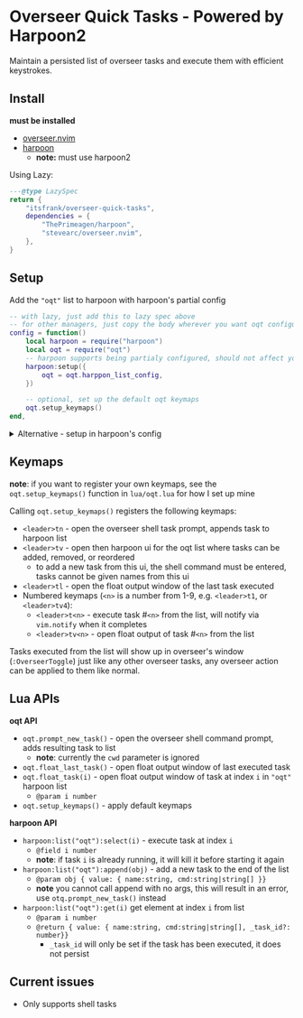 # Overseer Quick Tasks - Powered by Harpoon2

Maintain a persisted list of overseer tasks and execute them with efficient
keystrokes.

## Install

**must be installed**

- [overseer.nvim](https://github.com/stevearc/overseer.nvim/tree/master)
- [harpoon](https://github.com/ThePrimeagen/harpoon/tree/harpoon2)
  - **note:** must use harpoon2

Using Lazy:

```lua
---@type LazySpec
return {
    "itsfrank/overseer-quick-tasks",
    dependencies = {
        "ThePrimeagen/harpoon",
        "stevearc/overseer.nvim",
    },
}
```

## Setup

Add the `"oqt"` list to harpoon with harpoon's partial config

```lua
-- with lazy, just add this to lazy spec above
-- for other managers, just copy the body wherever you want oqt configured
config = function()
    local harpoon = require("harpoon")
    local oqt = require("oqt")
    -- harpoon supports being partialy configured, should not affect your main setup
    harpoon:setup({
        oqt = oqt.harppon_list_config,
    })

    -- optional, set up the default oqt keymaps
    oqt.setup_keymaps()
end,
```

<details>
    <summary> Alternative - setup in harpoon's config </summary>

Alternatively, you can add oqt in Harpoon's setup, this requires adding oqt as
a dependency to harpoon, then just add the `oqt =` line above to the setup
object (I think you will need to remove harpoon form oqt's dependencies)

```lua
-- example harpoon lazy spec
return {
    "ThePrimeagen/harpoon",
    branch = "harpoon2", -- required!
    dependencies = {
        "nvim-lua/plenary.nvim",
        "itsfrank/overseer-quick-tasks",
    },
    config = function()
        local harpoon = require("harpoon")
        local oqt = require("oqt")
        harpoon:setup({
            oqt = oqt.harppon_list_config, -- must be called "oqt"
            -- rest of setup options
        })

        -- optional, set up the default oqt keymaps
        oqt.setup_keymaps()

        -- rest of harpoon config
    end,
}
```

</details>

## Keymaps

**note**: if you want to register your own keymaps, see the
`oqt.setup_keymaps()` function in `lua/oqt.lua` for how I set up mine

Calling `oqt.setup_keymaps()` registers the following keymaps:

- `<leader>tn` - open the overseer shell task prompt, appends task to harpoon list
- `<leader>tv` - open then harpoon ui for the oqt list where tasks can be added, removed, or reordered
  - to add a new task from this ui, the shell command must be entered, tasks cannot be given names from this ui
- `<leader>tl` - open the float output window of the last task executed
- Numbered keymaps (`<n>` is a number from 1-9, e.g. `<leader>t1`, or `<leader>tv4`):
  - `<leader>t<n>` - execute task #`<n>` from the list, will notify via `vim.notify` when it completes
  - `<leader>tv<n>` - open float output of task #`<n>` from the list

Tasks executed from the list will show up in overseer's window
(`:OverseerToggle`) just like any other overseer tasks, any overseer action can
be applied to them like normal.

## Lua APIs

**oqt API**

- `oqt.prompt_new_task()` - open the overseer shell command prompt, adds resulting task to list
  - **note**: currently the `cwd` parameter is ignored
- `oqt.float_last_task()` - open float output window of last executed task
- `oqt.float_task(i)` - open float output window of task at index `i` in `"oqt"` harpoon list
  - `@param i number`
- `oqt.setup_keymaps()` - apply default keymaps

**harpoon API**

- `harpoon:list("oqt"):select(i)` - execute task at index `i`
  - `@field i number`
  - **note**: if task `i` is already running, it will kill it before starting it again
- `harpoon:list("oqt"):append(obj)` - add a new task to the end of the list
  - `@param obj { value: { name:string, cmd:string|string[] }}`
  - **note** you cannot call append with no args, this will result in an error, use `otq.prompt_new_task()` instead
- `harpoon:list("oqt"):get(i)` get element at index `i` from list
  - `@param i number`
  - `@return { value: { name:string, cmd:string|string[], _task_id?: number}}`
    - `_task_id` will only be set if the task has been executed, it does not persist

## Current issues

- Only supports shell tasks
